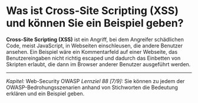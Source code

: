 # Was ist Cross-Site Scripting (XSS) und können Sie ein Beispiel geben?

**Cross-Site Scripting (XSS)** ist ein Angriff, bei dem Angreifer schädlichen Code, meist JavaScript, in Webseiten einschleusen, die andere Benutzer ansehen. Ein Beispiel wäre ein Kommentarfeld auf einer Webseite, das Benutzereingaben nicht richtig escaped und dadurch das Einbetten von Skripten erlaubt, die dann im Browser anderer Benutzer ausgeführt werden.

---

_Kapitel:_ Web-Security OWASP
_Lernziel 88 \[7/9\]:_ Sie können zu jedem der OWASP-Bedrohungsszenarien anhand von Stichworten die Bedeutung erklären und ein Beispiel geben.
